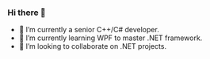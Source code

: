 ### Hi there 👋



- 🔭 I’m currently a senior C++/C# developer.
- 🌱 I’m currently learning WPF to master .NET framework.
- 👯 I’m looking to collaborate on .NET projects.



